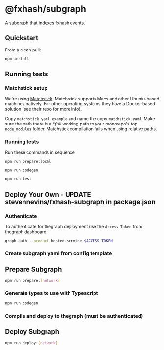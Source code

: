 # @fxhash/subgraph

A subgraph that indexes fxhash events.

## Quickstart

From a clean pull:

```sh
npm install
```

## Running tests

### Matchstick setup

We're using [Matchstick](https://github.com/LimeChain/matchstick). Matchstick supports Macs and other Ubuntu-based machines natively. For other operating systems they have a Docker-based solution (see their repo for more info).

Copy `matchstick.yaml.example` and name the copy `matchstick.yaml`. Make sure the path there is a \*_full_ working path to your monorepo's top `node_modules` folder. Matchstick compilation fails when using relative paths.

### Running tests

Run these commands in sequence

```sh
npm run prepare:local
```

```sh
npm run codegen
```

```sh
npm run test
```

## Deploy Your Own - UPDATE stevennevins/fxhash-subgraph in package.json

### Authenticate

To authenticate for thegraph deployment use the `Access Token` from thegraph dashboard:

```sh
graph auth --product hosted-service $ACCESS_TOKEN
```

### Create subgraph.yaml from config template

## Prepare Subgraph

```sh
npm run prepare:[network]

```

### Generate types to use with Typescript

```sh
npm run codegen
```

### Compile and deploy to thegraph (must be authenticated)

## Deploy Subgraph

```sh
npm run deploy:[network]
```
